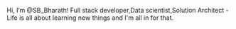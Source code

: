 Hi, I’m @SB_Bharath!
Full stack developer,Data scientist,Solution Architect  -
Life is all about learning new things and I'm all in for that.
